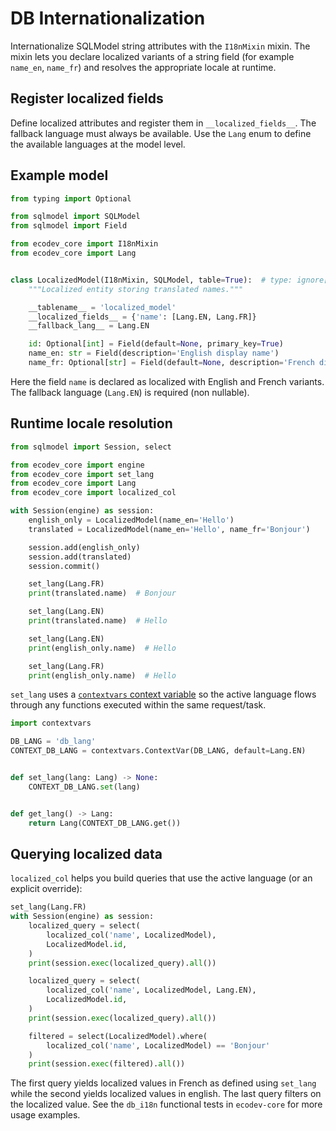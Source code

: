 # DB Internationalization

Internationalize SQLModel string attributes with the `I18nMixin` mixin. The mixin lets you declare localized variants of a string field (for example `name_en`, `name_fr`) and resolves the appropriate locale at runtime.

## Register localized fields

Define localized attributes and register them in `__localized_fields__`. The fallback language must always be available. Use the `Lang` enum to define the available languages at the model level.

## Example model

```python
from typing import Optional

from sqlmodel import SQLModel
from sqlmodel import Field

from ecodev_core import I18nMixin
from ecodev_core import Lang


class LocalizedModel(I18nMixin, SQLModel, table=True):  # type: ignore[misc]
    """Localized entity storing translated names."""

    __tablename__ = 'localized_model'
    __localized_fields__ = {'name': [Lang.EN, Lang.FR]}
    __fallback_lang__ = Lang.EN

    id: Optional[int] = Field(default=None, primary_key=True)
    name_en: str = Field(description='English display name')
    name_fr: Optional[str] = Field(default=None, description='French display name')

```

Here the field `name` is declared as localized with English and French variants. The fallback language (`Lang.EN`) is required (non nullable).

## Runtime locale resolution

```python
from sqlmodel import Session, select

from ecodev_core import engine
from ecodev_core import set_lang
from ecodev_core import Lang
from ecodev_core import localized_col

with Session(engine) as session:
    english_only = LocalizedModel(name_en='Hello')
    translated = LocalizedModel(name_en='Hello', name_fr='Bonjour')

    session.add(english_only)
    session.add(translated)
    session.commit()

    set_lang(Lang.FR)
    print(translated.name)  # Bonjour

    set_lang(Lang.EN)
    print(translated.name)  # Hello

    set_lang(Lang.EN)
    print(english_only.name)  # Hello

    set_lang(Lang.FR)
    print(english_only.name)  # Hello
```

`set_lang` uses a [`contextvars` context variable](https://docs.python.org/3/library/contextvars.html) so the active language flows through any functions executed within the same request/task.

```python
import contextvars

DB_LANG = 'db_lang'
CONTEXT_DB_LANG = contextvars.ContextVar(DB_LANG, default=Lang.EN)


def set_lang(lang: Lang) -> None:
    CONTEXT_DB_LANG.set(lang)


def get_lang() -> Lang:
    return Lang(CONTEXT_DB_LANG.get())
```

## Querying localized data

`localized_col` helps you build queries that use the active language (or an explicit override):

```python
set_lang(Lang.FR)
with Session(engine) as session:
    localized_query = select(
        localized_col('name', LocalizedModel),
        LocalizedModel.id,
    )
    print(session.exec(localized_query).all())

    localized_query = select(
        localized_col('name', LocalizedModel, Lang.EN),
        LocalizedModel.id,
    )
    print(session.exec(localized_query).all())

    filtered = select(LocalizedModel).where(
        localized_col('name', LocalizedModel) == 'Bonjour'
    )
    print(session.exec(filtered).all())
```

The first query yields localized values in French as defined using `set_lang` while the second yields localized values in english. The last query filters on the localized value. See the `db_i18n` functional tests in `ecodev-core` for more usage examples.
